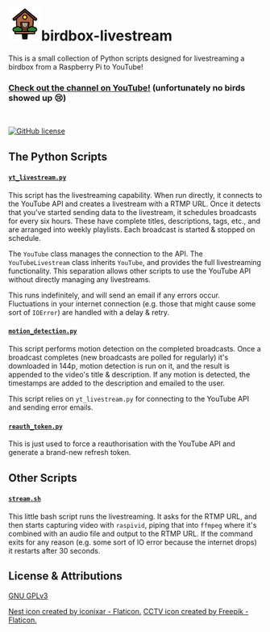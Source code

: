 <img align="left" width="65" height="65" src="/assets/logo.png">

# birdbox-livestream

This is a small collection of Python scripts designed for livestreaming a birdbox from a Raspberry Pi to YouTube!

### **[Check out the channel on YouTube!](https://www.youtube.com/channel/UCikUXkTwFvyrHlajBRQwvuw)** (unfortunately no birds showed up 😢)

[<img src="/assets/my-birdbox.png" alt="" width="500" />](https://www.youtube.com/channel/UCikUXkTwFvyrHlajBRQwvuw)

[![GitHub license](https://img.shields.io/github/license/cmenon12/birdbox-livestream?style=flat)](https://github.com/cmenon12/birdbox-livestream/blob/master/LICENSE)


## The Python Scripts

#### [`yt_livestream.py`](yt_livestream.py)

This script has the livestreaming capability. When run directly, it connects to the YouTube API and creates a livestream
with a RTMP URL. Once it detects that you've started sending data to the livestream, it schedules broadcasts for every
six hours. These have complete titles, descriptions, tags, etc., and are arranged into weekly playlists. Each broadcast
is started & stopped on schedule.

The `YouTube` class manages the connection to the API. The `YouTubeLivestream` class inherits `YouTube`, and provides
the full livestreaming functionality. This separation allows other scripts to use the YouTube API without directly
managing any livestreams.

This runs indefinitely, and will send an email if any errors occur. Fluctuations in your internet connection (e.g. those
that might cause some sort of `IOError`) are handled with a delay & retry.

#### [`motion_detection.py`](motion_detection.py)

This script performs motion detection on the completed broadcasts. Once a broadcast completes (new broadcasts are polled
for regularly) it's downloaded in 144p, motion detection is run on it, and the result is appended to the video's title &
description. If any motion is detected, the timestamps are added to the description and emailed to the user.

This script relies on `yt_livestream.py` for connecting to the YouTube API and sending error emails.

#### [`reauth_token.py`](reauth_token.py)

This is just used to force a reauthorisation with the YouTube API and generate a brand-new refresh token.

## Other Scripts

#### [`stream.sh`](stream.sh)

This little bash script runs the livestreaming. It asks for the RTMP URL, and then starts capturing video
with `raspivid`, piping that into `ffmpeg` where it's combined with an audio file and output to the RTMP URL. If the
command exits for any reason (e.g. some sort of IO error because the internet drops) it restarts after 30 seconds.

## License & Attributions

[GNU GPLv3](https://choosealicense.com/licenses/gpl-3.0/)

[Nest icon created by iconixar - Flaticon.](https://www.flaticon.com/free-icons/nest) [CCTV icon created by Freepik - Flaticon.](https://www.flaticon.com/free-icons/cctv)
